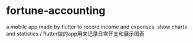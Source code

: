 # fortune-accounting
a mobile app made by flutter to record income and expenses, show charts and statistics / flutter做的app用来记录日常开支和展示图表
